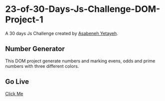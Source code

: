 # 23-of-30-Days-Js-Challenge-DOM-Project-1

A 30 days Js Challenge created by <a href="https://www.linkedin.com/in/asabeneh/" target="blank">Asabeneh Yetayeh</a>.

## Number Generator

This DOM project generate numbers and marking evens, odds and prime numbers with three different colors.

## Go Live

<a href="https://tituz175.github.io/23-of-30-Days-Js-Challenge-DOM-Project-1/" target="_blank">Click Me</a>
